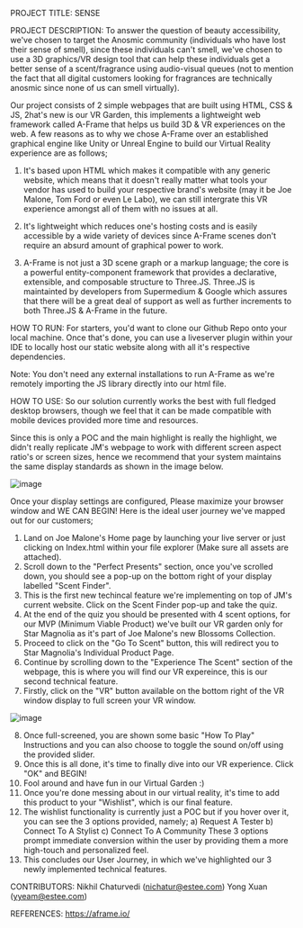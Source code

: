 PROJECT TITLE: SENSE

PROJECT DESCRIPTION: To answer the question of beauty accessibility, we've chosen to target the Anosmic community (individuals who have lost their sense of smell), since these individuals can't smell, we've chosen to use a 3D graphics/VR design tool that can help these individuals get a better sense of a scent/fragrance using audio-visual queues (not to mention the fact that all digital customers looking for fragrances are technically anosmic since none of us can smell virtually).

Our project consists of 2 simple webpages that are built using HTML, CSS & JS, 2hat's new is our VR Garden, this implements a lightweight web framework called A-Frame that helps us build 3D & VR experiences on the web. A few reasons as to why we chose A-Frame over an established graphical engine like Unity or Unreal Engine to build our Virtual Reality experience are as follows;

  1) It's based upon HTML which makes it compatible with any generic website, which means that it doesn't really matter what tools your vendor has used to build your respective brand's website (may it be Joe Malone, Tom Ford or even Le Labo), we can still intergrate this VR experience amongst all of them with no issues at all.
  
  2) It's lightweight which reduces one's hosting costs and is easily accessible by a wide variety of devices since A-Frame scenes don't require an absurd amount of graphical power to work.
  
  3) A-Frame is not just a 3D scene graph or a markup language; the core is a powerful entity-component framework that provides a declarative, extensible, and composable structure to Three.JS. Three.JS is maintainted by developers from Supermedium & Google which assures that there will be a great deal of support as well as further increments to both Three.JS & A-Frame in the future.
  
HOW TO RUN: For starters, you'd want to clone our Github Repo onto your local machine. Once that's done, you can use a liveserver plugin within your IDE to locally host our static website along with all it's respective dependencies. 

Note: You don't need any external installations to run A-Frame as we're remotely importing the JS library directly into our html file.

HOW TO USE: So our solution currently works the best with full fledged desktop browsers, though we feel that it can be made compatible with mobile devices provided more time and resources. 

Since this is only a POC and the main highlight is really the highlight, we didn't really replicate JM's webpage to work with different screen aspect ratio's or screen sizes, hence we recommend that your system maintains the same display standards as shown in the image below. 

![image](https://user-images.githubusercontent.com/122961328/225537010-fac69528-40d1-4847-929c-ece079c3518d.png)

Once your display settings are configured, Please maximize your browser window and WE CAN BEGIN! Here is the ideal user journey we've mapped out for our customers;

1) Land on Joe Malone's Home page by launching your live server or just clicking on Index.html within your file explorer (Make sure all assets are attached).
2) Scroll down to the "Perfect Presents" section, once you've scrolled down, you should see a pop-up on the bottom right of your display labelled "Scent Finder".
3) This is the first new techincal feature we're implementing on top of JM's current website. Click on the Scent Finder pop-up and take the quiz.
4) At the end of the quiz you should be presented with 4 scent options, for our MVP (Minimum Viable Product) we've built our VR garden only for Star Magnolia as it's part of Joe Malone's new Blossoms Collection. 
5) Proceed to click on the "Go To Scent" button, this will redirect you to Star Magnolia's Individual Product Page.
6) Continue by scrolling down to the "Experience The Scent" section of the webpage, this is where you will find our VR expereince, this is our second technical feature.
7) Firstly, click on the "VR" button available on the bottom right of the VR window display to full screen your VR window.

![image](https://user-images.githubusercontent.com/122961328/225568418-fff4dcf9-e167-435f-974f-4aefe734eb0d.png)

8) Once full-screened, you are shown some basic "How To Play" Instructions and you can also choose to toggle the sound on/off using the provided slider. 
9) Once this is all done, it's time to finally dive into our VR experience. Click "OK" and BEGIN! 
11) Fool around and have fun in our Virtual Garden :) 
12) Once you're done messing about in our virtual reality, it's time to add this product to your "Wishlist", which is our final feature.
13) The wishlist functionality is currently just a POC but if you hover over it, you can see the 3 options provided, namely;
    a) Request A Tester
    b) Connect To A Stylist
    c) Connect To A Community
These 3 options prompt immediate conversion within the user by providing them a more high-touch and personalized feel.
13) This concludes our User Journey, in which we've highlighted our 3 newly implemented technical features.

CONTRIBUTORS: Nikhil Chaturvedi (nichatur@estee.com)
              Yong Xuan (yyeam@estee.com)
          
REFERENCES: https://aframe.io/

         

